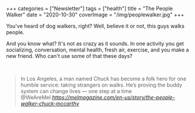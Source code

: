+++
categories = ["Newsletter"]
tags = ["health"]
title = "The People Walker"
date = "2020-10-30"
coverImage = "/img/peoplewalker.jpg"
+++

You've heard of dog walkers, right? Well, believe it or not, this guys walks people.

<!--more-->

And you know what? It's not as crazy as it sounds. In one activity you get socializing, conversation, mental health, fresh air, exercise, and you make a new friend. Who can't use some of that these days?

<br>

<blockquote class="quoteback" darkmode="" data-title="The%20People%20Walker%20Is%20Still%20Just%20Putting%20One%20Foot%20in%20Front%20of%20the%20Other" data-author="@WeAreMel" cite="https://melmagazine.com/en-us/story/the-people-walker-chuck-mccarthy">
                      In Los Angeles, a man named Chuck has become a folk hero for one humble service: taking strangers on walks. He’s proving the buddy system can change lives — one step at a time
                      <footer>@WeAreMel <cite><a href="https://melmagazine.com/en-us/story/the-people-walker-chuck-mccarthy">https://melmagazine.com/en-us/story/the-people-walker-chuck-mccarthy</a></cite></footer>
                      </blockquote>
                      <script note="" src="https://cdn.jsdelivr.net/gh/Blogger-Peer-Review/quotebacks@1/quoteback.js"></script>
